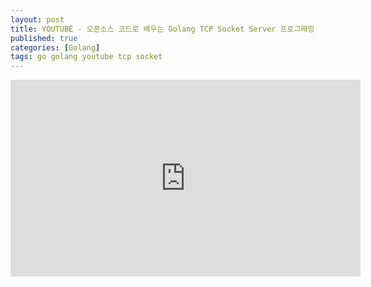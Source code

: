 ```yaml
---
layout: post
title: YOUTUBE - 오픈소스 코드로 배우는 Golang TCP Socket Server 프로그래밍
published: true
categories: [Golang]
tags: go golang youtube tcp socket
---
```

<iframe width="560" height="315" src="https://www.youtube.com/embed/boDo8JoyHuo" frameborder="0" allow="accelerometer; autoplay; clipboard-write; encrypted-media; gyroscope; picture-in-picture" allowfullscreen></iframe>      
  
  